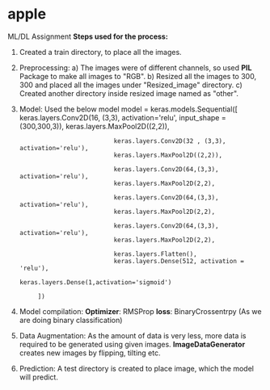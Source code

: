# apple
ML/DL Assignment
**Steps used for the process:**

1) Created a train directory, to place all the images.
2) Preprocessing:
    a)  The images were of different channels, so used **PIL** Package to make all images to "RGB".
    b)  Resized all the images to 300, 300 and placed all the images under "Resized_image" directory.
    c)  Created another directory inside resized image named as "other".
3) Model: Used the below model
          model = keras.models.Sequential([
                                 keras.layers.Conv2D(16, (3,3), activation='relu', input_shape = (300,300,3)),
                                 keras.layers.MaxPool2D((2,2)),
                                 
                                 keras.layers.Conv2D(32 , (3,3), activation='relu'),
                                 keras.layers.MaxPool2D((2,2)),

                                 keras.layers.Conv2D(64,(3,3), activation='relu'),
                                 keras.layers.MaxPool2D(2,2),

                                 keras.layers.Conv2D(64,(3,3), activation='relu'),
                                 keras.layers.MaxPool2D(2,2),

                                 keras.layers.Conv2D(64,(3,3), activation='relu'),
                                 keras.layers.MaxPool2D(2,2),

                                 keras.layers.Flatten(),
                                 keras.layers.Dense(512, activation = 'relu'),
                                 keras.layers.Dense(1,activation='sigmoid')

            ])
 5) Model compilation:
            **Optimizer**: RMSProp
            **loss**: BinaryCrossentrpy (As we are doing binary classification)
            
6) Data Augmentation:
          As the amount of data is very less, more data is required to be generated using given images.
          **ImageDataGenerator** creates new images by flipping, tilting etc.
          
7) Prediction: 
          A test directory is created to place image, which the model will predict.
